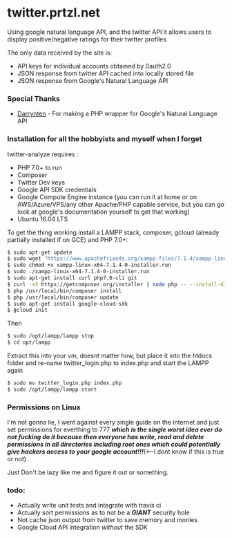 # twitter.prtzl.net

Using google natural language API, and the twitter API it allows users to display positive/negative ratings for their twitter profiles

The only data received by the site is:

  - API keys for individual accounts obtained by 0auth2.0
  - JSON response from twitter API cached into locally stored file
  - JSON response from Google's Natural Language API

### Special Thanks
* [Darrynten](https://github.com/darrynten/google-natural-language-php) - For making a PHP wrapper for Google's Natural Language API

### Installation for all the hobbyists and myself when I forget

twitter-analyze requires :
- PHP 7.0+ to run
- Composer
- Twitter Dev keys
- Google API SDK credentials 
- Google Compute Engine instance (you can run it at home or on AWS/Azure/VPS/any other Apache/PHP capable service, but you can go look at google's documentation yourself to get that working)
- Ubuntu 16.04 LTS


To get the thing working install a LAMPP stack, composer, gcloud (already partially installed if on GCE) and PHP 7.0+:

```sh
$ sudo apt-get update
$ sudo wget "https://www.apachefriends.org/xampp-files/7.1.4/xampp-linux-x64-7.1.4-0-installer.run"
$ sudo chmod +x xampp-linux-x64-7.1.4-0-installer.run 
$ sudo ./xampp-linux-x64-7.1.4-0-installer.run 
$ sudo apt-get install curl php7.0-cli git
$ curl -sS https://getcomposer.org/installer | sudo php -- --install-dir=/usr/local/bin --filename=composer
$ php /usr/local/bin/composer install
$ php /usr/local/bin/composer update
$ sudo apt-get install google-cloud-sdk
$ gcloud init
```

Then 

```sh
$ sudo /opt/lampp/lampp stop
$ cd opt/lampp
```

Extract this into your vm, doesnt matter how, but place it into the htdocs folder and re-name twitter_login.php to index.php and start the LAMPP again

```sh
$ sudo mv twitter_login.php index.php
$ sudo /opt/lampp/lampp start
```


### Permissions on Linux

I'm not gonna lie, I went against every single guide on the internet and just set permissions for everthing to 777 *****which is the single worst idea ever do not fucking do it because then everyone has write, read and delete permissions in all directories including root ones which could potentially give hackers access to your google account!!!*****(<--I dont know if this is true or not). 

Just Don't be lazy like me and figure it out or something.

### todo:
- Actually write unit tests and integrate with travis ci
- Actually sort permissions as to not be a ***GIANT*** security hole
- Not cache json output from twitter to save memory and monies
- Google Cloud API integration *without* the SDK 



